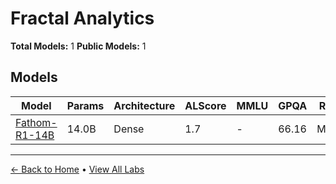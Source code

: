 # Fractal Analytics

**Total Models:** 1
**Public Models:** 1

## Models

| Model | Params | Architecture | ALScore | MMLU | GPQA | Released | Status |
|-------|--------|--------------|---------|------|------|----------|--------|
| [Fathom-R1-14B](../models/fractal-analytics/fathom-r1-14b.md) | 14.0B | Dense | 1.7 | - | 66.16 | May/2025 | 🟢 |

---

[← Back to Home](../README.md) • [View All Labs](../labs/)
